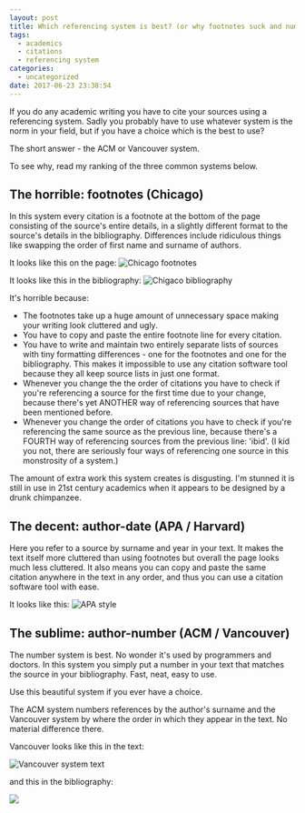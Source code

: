 ```yaml
---
layout: post
title: Which referencing system is best? (or why footnotes suck and numbers rule)
tags:
  - academics
  - citations
  - referencing system
categories:
  - uncategorized
date: 2017-06-23 23:38:54
---
```


If you do any academic writing you have to cite your sources using a referencing system. Sadly you probably have to use whatever system is the norm in your field, but if you have a choice which is the best to use?

The short answer - the ACM or Vancouver system.

To see why, read my ranking of the three common systems below.

## The horrible: footnotes (Chicago)

In this system every citation is a footnote at the bottom of the page consisting of the source's entire details, in a slightly different format to the source's details in the bibliography. Differences include ridiculous things like swapping the order of first name and surname of authors.

It looks like this on the page:
![Chicago footnotes](chicago_system.png)

It looks like this in the bibliography:
![Chigaco bibliography](chicago_system_bibliography.png)

It's horrible because:

*   The footnotes take up a huge amount of unnecessary space making your writing look cluttered and ugly.
*   You have to copy and paste the entire footnote line for every citation.
*   You have to write and maintain two entirely separate lists of sources with tiny formatting differences - one for the footnotes and one for the bibliography. This makes it impossible to use any citation software tool because they all keep source lists in just one format.
*   Whenever you change the the order of citations you have to check if you're referencing a source for the first time due to your change, because there's yet ANOTHER way of referencing sources that have been mentioned before.
*   Whenever you change the order of citations you have to check if you're referencing the same source as the previous line, because there's a FOURTH way of referencing sources from the previous line: 'ibid'. (I kid you not, there are seriously four ways of referencing one source in this monstrosity of a system.)

The amount of extra work this system creates is disgusting. I'm stunned it is still in use in 21st century academics when it appears to be designed by a drunk chimpanzee.


## The decent: author-date (APA / Harvard)

Here you refer to a source by surname and year in your text. It makes the text itself more cluttered than using footnotes but overall the page looks much less cluttered. It also means you can copy and paste the same citation anywhere in the text in any order, and thus you can use a citation software tool with ease.

It looks like this:
![APA style](apa_style.png)

## The sublime: author-number (ACM / Vancouver)

The number system is best. No wonder it's used by programmers and doctors. In this system you simply put a number in your text that matches the source in your bibliography. Fast, neat, easy to use.

Use this beautiful system if you ever have a choice.

The ACM system numbers references by the author's surname and the Vancouver system by where the order in which they appear in the text. No material difference there.

Vancouver looks like this in the text:

![Vancouver system text](vancouver_text.png)

and this in the bibliography:

![](vancouver_bibliography.png)
